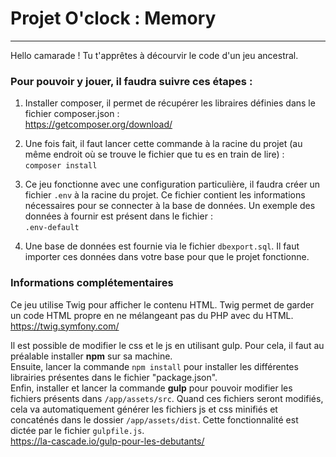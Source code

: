 # Projet O'clock : Memory
***
Hello camarade ! Tu t'apprêtes à décourvir le code d'un jeu ancestral.

### Pour pouvoir y jouer, il faudra suivre ces étapes :

1. Installer composer, il permet de récupérer les libraires définies dans le fichier composer.json :
<br/>https://getcomposer.org/download/
<!-- -->
2. Une fois fait, il faut lancer cette commande à la racine du projet (au même endroit où se trouve le fichier que tu es en train de lire) :<br/>
   `composer install`
<!-- -->
3. Ce jeu fonctionne avec une configuration particulière, il faudra créer un fichier `.env` à la racine du projet.
   <!-- -->
   Ce fichier contient les informations nécessaires pour se connecter à la base de données.
   <!-- -->
   Un exemple des données à fournir est présent dans le fichier : <br/>`.env-default`
 <!-- -->
4. Une base de données est fournie via le fichier `dbexport.sql`.
Il faut importer ces données dans votre base pour que le projet fonctionne.


### Informations complétementaires
Ce jeu utilise Twig pour afficher le contenu HTML.
Twig permet de garder un code HTML propre en ne mélangeant pas du PHP avec du HTML.
https://twig.symfony.com/
<!-- -->
Il est possible de modifier le css et le js en utilisant gulp.
Pour cela, il faut au préalable installer **npm** sur sa machine.
<br/>Ensuite, lancer la commande `npm install` pour installer les différentes librairies présentes dans le fichier "package.json".
<br/>Enfin, installer et lancer la commande **gulp** pour pouvoir modifier les fichiers présents dans `/app/assets/src`. Quand ces fichiers seront modifiés, cela va automatiquement générer les fichiers js et css minifiés et concaténés dans le dossier `/app/assets/dist`. Cette fonctionnalité est dictée par le fichier `gulpfile.js`.
<br/>https://la-cascade.io/gulp-pour-les-debutants/